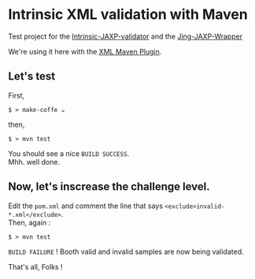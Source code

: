# Intrinsic XML validation with Maven

Test project for the [Intrinsic-JAXP-validator](https://github.com/jimetevenard/Intrinsic-JAXP-validator)
 and the [Jing-JAXP-Wrapper](https://github.com/jimetevenard/Jing-JAXP-Wrapper)

We're using it here with the [ XML Maven Plugin](https://github.com/mojohaus/xml-maven-plugin).

## Let's test

First,

    $ > make-coffe ☕

then,

    $ > mvn test

You should see a nice `BUILD SUCCESS`.  
Mhh. well done.

## Now, let's inscrease the challenge level.

Edit the `pom.xml` and comment the line that says `<exclude>invalid-*.xml</exclude>`.  
Then, again :

    $ > mvn test

`BUILD FAILURE` ! Booth valid and invalid samples are now being validated.

That's all, Folks !
